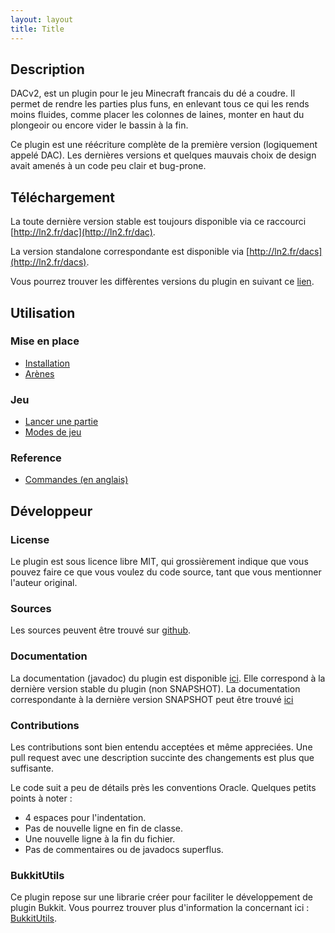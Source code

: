 ```yaml
---
layout: layout
title: Title
---
```


## Description

DACv2, est un plugin pour le jeu Minecraft francais du dé a coudre. Il permet
de rendre les parties plus funs, en enlevant tous ce qui les rends moins fluides,
comme placer les colonnes de laines,
monter en haut du plongeoir ou encore vider le bassin à la fin.

Ce plugin est une réécriture complète de la première version (logiquement
appelé DAC). Les dernières versions et quelques mauvais choix de design avait
amenés à un code peu clair et bug-prone.

## Téléchargement

La toute dernière version stable est toujours disponible via ce raccourci
 [http://ln2.fr/dac](http://ln2.fr/dac).

La version standalone correspondante est disponible via
[http://ln2.fr/dacs](http://ln2.fr/dacs).

Vous pourrez trouver les diffèrentes versions du plugin en suivant ce
[lien](http://maven.aumgn.fr/fr/aumgn/dac2/).

## Utilisation

### Mise en place

* [Installation](/installation.html)
* [Arènes](/arenes.html)

### Jeu

* [Lancer une partie](/partie.html)
* [Modes de jeu](/modes.html)

### Reference

* [Commandes (en anglais)](/commands.html)

## Développeur

### License

Le plugin est sous licence libre MIT, qui grossièrement indique que
vous pouvez faire ce que vous voulez du code source, tant que vous
mentionner l'auteur original.

### Sources

Les sources peuvent être trouvé sur
[github](https://github.com/aumgn/DACv2).

### Documentation

La documentation (javadoc) du plugin est disponible [ici](/apidocs).
Elle correspond à la dernière version stable du plugin (non SNAPSHOT).
La documentation correspondante à la dernière version SNAPSHOT peut
être trouvé [ici](/apidocs-dev)

### Contributions

Les contributions sont bien entendu acceptées et même appreciées.
Une pull request avec une description succinte des changements est
plus que suffisante.

Le code suit a peu de détails près les conventions Oracle.
Quelques petits points à noter :

* 4 espaces pour l'indentation.
* Pas de nouvelle ligne en fin de classe.
* Une nouvelle ligne à la fin du fichier.
* Pas de commentaires ou de javadocs superflus.

### BukkitUtils

Ce plugin repose sur une librarie créer pour faciliter le développement
de plugin Bukkit. Vous pourrez trouver plus d'information la concernant ici :
[BukkitUtils](http://bukkitutils.aumgn.fr).